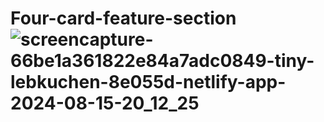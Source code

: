 # Four-card-feature-section![screencapture-66be1a361822e84a7adc0849-tiny-lebkuchen-8e055d-netlify-app-2024-08-15-20_12_25](https://github.com/user-attachments/assets/5b13f055-7192-48f6-a6eb-69091ccdc8c9)
